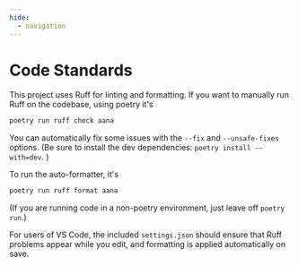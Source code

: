 ```yaml
---
hide:
  - navigation
---
```


<style>
.md-content .md-typeset h1 { 
  position: absolute;
  left: -999px;
}
</style>


# Code Standards

This project uses Ruff for linting and formatting. If you want to 
manually run Ruff on the codebase, using poetry it's

```sh
poetry run ruff check aana
```

You can automatically fix some issues with the `--fix`
 and `--unsafe-fixes` options. (Be sure to install the dev 
 dependencies: `poetry install --with=dev`. )

To run the auto-formatter, it's

```sh
poetry run ruff format aana
```

(If you are running code in a non-poetry environment, just leave off `poetry run`.)

For users of VS Code, the included `settings.json` should ensure
that Ruff problems appear while you edit, and formatting is applied
automatically on save.
